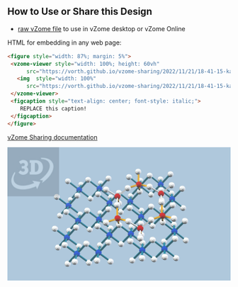 
## How to Use or Share this Design

 - [raw vZome file](<https://raw.githubusercontent.com/vorth/vzome-sharing/main/2022/11/21/18-41-15-kaolinite-2nd-try/kaolinite-2nd-try.vZome>) to use in vZome desktop or vZome Online
 
 HTML for embedding in any web page:
 ```html
<figure style="width: 87%; margin: 5%">
  <vzome-viewer style="width: 100%; height: 60vh"
       src="https://vorth.github.io/vzome-sharing/2022/11/21/18-41-15-kaolinite-2nd-try/kaolinite-2nd-try.vZome" >
    <img  style="width: 100%"
       src="https://vorth.github.io/vzome-sharing/2022/11/21/18-41-15-kaolinite-2nd-try/kaolinite-2nd-try.png" >
  </vzome-viewer>
  <figcaption style="text-align: center; font-style: italic;">
     REPLACE this caption!
  </figcaption>
</figure>
 ```

[vZome Sharing documentation](https://vzome.github.io/vzome/sharing.html#how-it-works)

![Image](<kaolinite-2nd-try.png>)

